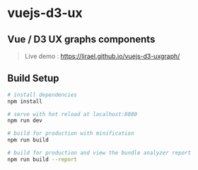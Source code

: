 # vuejs-d3-ux
## Vue / D3 UX graphs components

> Live demo : https://lirael.github.io/vuejs-d3-uxgraph/

## Build Setup

``` bash
# install dependencies
npm install

# serve with hot reload at localhost:8080
npm run dev

# build for production with minification
npm run build

# build for production and view the bundle analyzer report
npm run build --report
```
